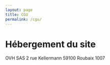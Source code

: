```yaml
---
layout: page
title: CGU
permalink: /cgu/
---
```


# Hébergement du site

OVH SAS
2 rue Kellermann
59100 Roubaix
1007
